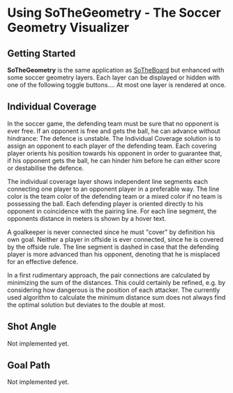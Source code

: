 # Using SoTheGeometry - The Soccer Geometry Visualizer
## Getting Started
**SoTheGeometry** is the same application as [SoTheBoard](https://github.com/Driolar/SoccerTheory-Pharo/blob/master/doc/Using%20SoTheBoard%20-%20The%20Soccer%20Theory%20Board.md) but enhanced with some soccer geometry layers. 
Each layer can be displayed or hidden with one of the following toggle buttons.... 
At most one layer is rendered at once.

## Individual Coverage
In the soccer game, the defending team must be sure that no opponent is ever free. 
If an opponent is free and gets the ball, he can advance without hindrance: The defence is unstable. 
The Individual Coverage solution is to assign an opponent to each player of the defending team. 
Each covering player orients his position towards his opponent in order to guarantee that, if his opponent gets the ball, he can hinder him before he can either score or destabilise the defence.

The individual coverage layer shows independent line segments each connecting one player to an opponent player in a preferable way.
The line color is the team color of the defending team or a mixed color if no team is possessing the ball.
Each defending player is oriented directly to his opponent in coincidence with the pairing line.
For each line segment, the opponents distance in meters is shown by a hover text.

A goalkeeper is never connected since he must "cover" by definition his own goal.
Neither a player in offside is ever connected, since he is covered by the offside rule.
The line segment is dashed in case that the defending player is more advanced than his opponent, denoting that he is misplaced for an effective defence. 

In a first rudimentary approach, the pair connections are calculated by minimizing the sum of the distances.
This could certainly be refined, e.g. by considering how dangerous is the position of each attacker.
The currently used algorithm to calculate the minimum distance sum does not always find the optimal solution but deviates to the double at most.


## Shot Angle
Not implemented yet.

## Goal Path
Not implemented yet.

